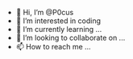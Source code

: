 - 👋 Hi, I’m @P0cus
- 👀 I’m interested in coding
- 🌱 I’m currently learning ...
- 💞️ I’m looking to collaborate on ...
- 📫 How to reach me ...

<!---
P0cus/P0cus is a ✨ special ✨ repository because its `README.md` (this file) appears on your GitHub profile.
You can click the Preview link to take a look at your changes.
--->

